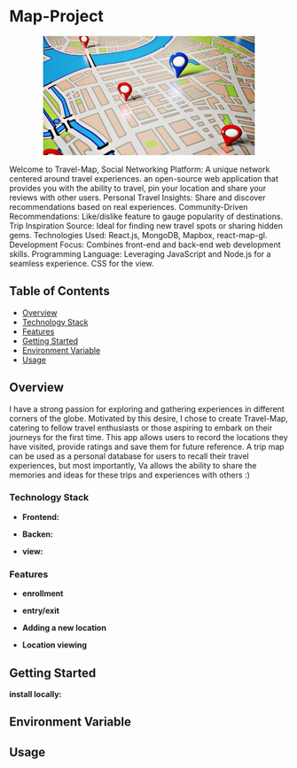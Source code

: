 # Map-Project

<p align="center">
  <img src="MAP2.jpg">
</p>

Welcome to Travel-Map, Social Networking Platform: A unique network centered around travel experiences.
an open-source web application that provides you with the ability to travel, pin your location and share your reviews with other users.
Personal Travel Insights: Share and discover recommendations based on real experiences.
Community-Driven Recommendations: Like/dislike feature to gauge popularity of destinations.
Trip Inspiration Source: Ideal for finding new travel spots or sharing hidden gems.
Technologies Used: React.js, MongoDB, Mapbox, react-map-gl.
Development Focus: Combines front-end and back-end web development skills.
Programming Language: Leveraging JavaScript and Node.js for a seamless experience. CSS for the view.

## Table of Contents

- [Overview](#overview)
- [Technology Stack](#technology-stack)
- [Features](#features)
- [Getting Started](#getting-started)
- [Environment Variable](#environment-variable)
- [Usage](#usage)

## Overview

I have a strong passion for exploring and gathering experiences in different corners of the globe. Motivated by this desire, I chose to create Travel-Map, catering to fellow travel enthusiasts or those aspiring to embark on their journeys for the first time. This app allows users to record the locations they have visited, provide ratings and save them for future reference. A trip map can be used as a personal database for users to recall their travel experiences, but most importantly, Va allows the ability to share the memories and ideas for these trips and experiences with others :)

### Technology Stack

- **Frontend:** 

- **Backen:**

- **view:** 

### Features

- **enrollment** 

- **entry/exit** 

- **Adding a new location** 

- **Location viewing** 

## Getting Started

**install locally:**


## Environment Variable


## Usage

